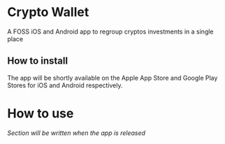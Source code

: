 # Crypto Wallet

A FOSS iOS and Android app to regroup cryptos investments in a single place

## How to install

The app will be shortly available on the Apple App Store and Google Play Stores for iOS and Android respectively.

# How to use

_Section will be written when the app is released_

